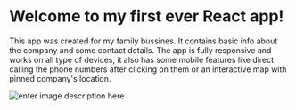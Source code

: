 # Welcome to my first ever React app!
This app was created for my family bussines. It contains basic info about the company and some contact details. The app is fully responsive and works on all type of devices, it also has some mobile features like direct calling the phone numbers after clicking on them or an interactive map with pinned company's location.

![enter image description here](https://raw.githubusercontent.com/Kojot999/Kojot999/main/Mockup.png)

